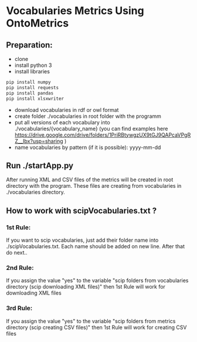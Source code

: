 # Vocabularies Metrics Using OntoMetrics

## Preparation:
- clone
- install python 3
- install libraries
```sh
pip install numpy
pip install requests
pip install pandas
pip install xlsxwriter
```
- download vocabularies in rdf or owl format
- create folder ./vocabularies in root folder with the programm 
- put all versions of each vocabulary into ./vocabularies/{vocabulary_name} (you can find examples here https://drive.google.com/drive/folders/1PriRBtywgzUX9tGJ9QAPcaVPgRZ__Ibx?usp=sharing )
- name vocabularies by pattern (if it is possible): yyyy-mm-dd

## Run ./startApp.py

After running XML and CSV files of the metrics will be created in root directory with the program.
These files are creating from vocabularies in ./vocabularies directory.

## How to work with scipVocabularies.txt ?

### 1st Rule: 
If you want to scip vocabularies, just add their folder name into ./scipVocabularies.txt. Each name should be added on new line. After that do next..
### 2nd Rule:
If you assign the value "yes" to the variable "scip folders from vocabularies directory (scip downloading XML files)" then 1st Rule will work for downloading XML files
### 3rd Rule:
If you assign the value "yes" to the variable "scip folders from metrics directory (scip creating CSV files)" then 1st Rule will work for creating CSV files

